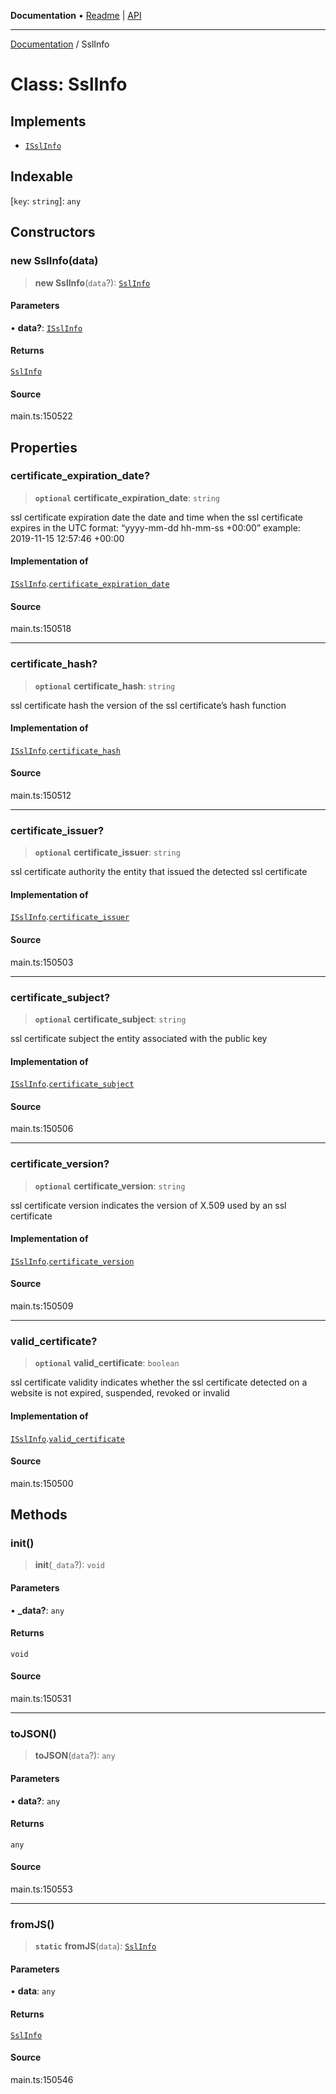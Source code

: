 **Documentation** • [Readme](../README.md) \| [API](../globals.md)

***

[Documentation](../README.md) / SslInfo

# Class: SslInfo

## Implements

- [`ISslInfo`](../interfaces/ISslInfo.md)

## Indexable

 \[`key`: `string`\]: `any`

## Constructors

### new SslInfo(data)

> **new SslInfo**(`data`?): [`SslInfo`](SslInfo.md)

#### Parameters

• **data?**: [`ISslInfo`](../interfaces/ISslInfo.md)

#### Returns

[`SslInfo`](SslInfo.md)

#### Source

main.ts:150522

## Properties

### certificate\_expiration\_date?

> **`optional`** **certificate\_expiration\_date**: `string`

ssl certificate expiration date
the date and time when the ssl certificate expires
in the UTC format: “yyyy-mm-dd hh-mm-ss +00:00”
example:
2019-11-15 12:57:46 +00:00

#### Implementation of

[`ISslInfo`](../interfaces/ISslInfo.md).[`certificate_expiration_date`](../interfaces/ISslInfo.md#certificate_expiration_date)

#### Source

main.ts:150518

***

### certificate\_hash?

> **`optional`** **certificate\_hash**: `string`

ssl certificate hash
the version of the ssl certificate’s hash function

#### Implementation of

[`ISslInfo`](../interfaces/ISslInfo.md).[`certificate_hash`](../interfaces/ISslInfo.md#certificate_hash)

#### Source

main.ts:150512

***

### certificate\_issuer?

> **`optional`** **certificate\_issuer**: `string`

ssl certificate authority
the entity that issued the detected ssl certificate

#### Implementation of

[`ISslInfo`](../interfaces/ISslInfo.md).[`certificate_issuer`](../interfaces/ISslInfo.md#certificate_issuer)

#### Source

main.ts:150503

***

### certificate\_subject?

> **`optional`** **certificate\_subject**: `string`

ssl certificate subject
the entity associated with the public key

#### Implementation of

[`ISslInfo`](../interfaces/ISslInfo.md).[`certificate_subject`](../interfaces/ISslInfo.md#certificate_subject)

#### Source

main.ts:150506

***

### certificate\_version?

> **`optional`** **certificate\_version**: `string`

ssl certificate version
indicates the version of X.509 used by an ssl certificate

#### Implementation of

[`ISslInfo`](../interfaces/ISslInfo.md).[`certificate_version`](../interfaces/ISslInfo.md#certificate_version)

#### Source

main.ts:150509

***

### valid\_certificate?

> **`optional`** **valid\_certificate**: `boolean`

ssl certificate validity
indicates whether the ssl certificate detected on a website is not expired, suspended, revoked or invalid

#### Implementation of

[`ISslInfo`](../interfaces/ISslInfo.md).[`valid_certificate`](../interfaces/ISslInfo.md#valid_certificate)

#### Source

main.ts:150500

## Methods

### init()

> **init**(`_data`?): `void`

#### Parameters

• **\_data?**: `any`

#### Returns

`void`

#### Source

main.ts:150531

***

### toJSON()

> **toJSON**(`data`?): `any`

#### Parameters

• **data?**: `any`

#### Returns

`any`

#### Source

main.ts:150553

***

### fromJS()

> **`static`** **fromJS**(`data`): [`SslInfo`](SslInfo.md)

#### Parameters

• **data**: `any`

#### Returns

[`SslInfo`](SslInfo.md)

#### Source

main.ts:150546
